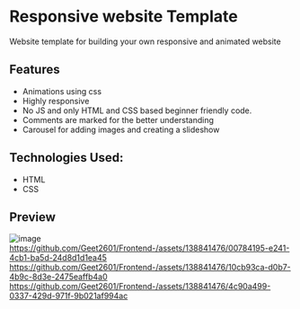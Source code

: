 # Responsive website Template
Website template for building your own responsive and animated website

## Features
- Animations using css
- Highly responsive
- No JS and only HTML and CSS based beginner friendly code.
- Comments are marked for the better understanding
- Carousel for adding images and creating a slideshow

## Technologies Used:
- HTML
- CSS

## Preview
![image](https://github.com/Geet2601/Frontend-/assets/138841476/9278a319-23ef-4f9f-ade7-ff3f88cdfc01)
https://github.com/Geet2601/Frontend-/assets/138841476/00784195-e241-4cb1-ba5d-24d8d1d1ea45
https://github.com/Geet2601/Frontend-/assets/138841476/10cb93ca-d0b7-4b9c-8d3e-2475eaffb4a0
https://github.com/Geet2601/Frontend-/assets/138841476/4c90a499-0337-429d-971f-9b021af994ac



